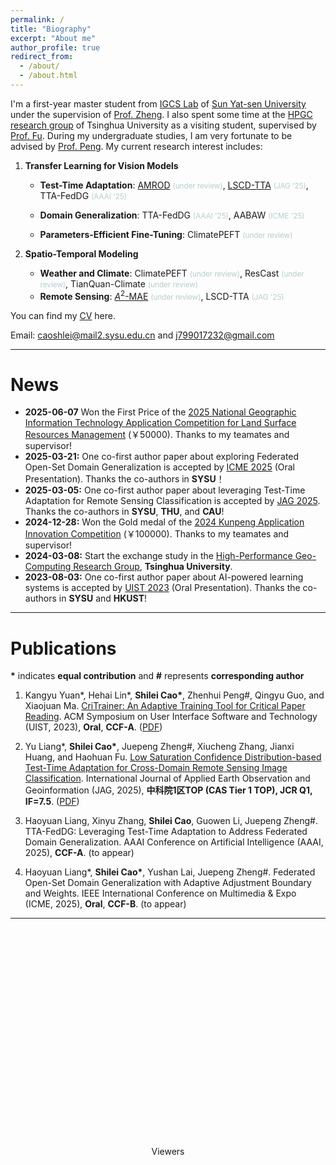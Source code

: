 ```yaml
---
permalink: /
title: "Biography"
excerpt: "About me"
author_profile: true
redirect_from: 
  - /about/
  - /about.html
---
```


I'm a first-year master student from [IGCS Lab](https://rssysu.github.io/) of [Sun Yat-sen University](https://www.sysu.edu.cn/) under the supervision of [Prof. Zheng](https://rssysu.github.io/assets/resume/zjp.html). I also spent some time at the [HPGC research group](https://www.thuhpgc.net/) of Tsinghua University  as a visiting student, supervised by [Prof. Fu](https://www.thuhpgc.net/author/haohuan-fu/). During my undergraduate studies, I am very fortunate to be advised by [Prof. Peng](http://zhenhuipeng.com/). My current research interest includes:

1. **Transfer Learning for Vision Models**
   - **Test-Time Adaptation**: [AMROD](https://arxiv.org/abs/2406.16439) <small style="color:#B4CDCD">(under review)</small>,  [LSCD-TTA](https://www.sciencedirect.com/science/article/pii/S1569843225001104) <small style="color:#B4CDCD">(JAG '25)</small>, TTA-FedDG <small style="color:#B4CDCD">(AAAI '25)</small>
  
   - **Domain Generalization**:  TTA-FedDG <small style="color:#B4CDCD">(AAAI '25)</small>, AABAW <small style="color:#B4CDCD">(ICME '25)</small>
   - **Parameters-Efficient Fine-Tuning**:  ClimatePEFT <small style="color:#B4CDCD">(under review)</small>

2. **Spatio-Temporal Modeling**
   - **Weather and Climate**: ClimatePEFT <small style="color:#B4CDCD">(under review)</small>, ResCast <small style="color:#B4CDCD">(under review)</small>, TianQuan-Climate <small style="color:#B4CDCD">(under review)</small>
   - **Remote Sensing**: [$A^2$-MAE](https://arxiv.org/abs/2406.08079) <small style="color:#B4CDCD">(under review)</small>,  LSCD-TTA <small style="color:#B4CDCD">(JAG '25)</small>
 
You can find my [CV](../assets/ShileiCao_CV.pdf) here.

Email: [caoshlei@mail2.sysu.edu.cn](mailto:caoshlei@mail2.sysu.edu.cn) and [j799017232@gmail.com](mailto:j799017232@gmail.com)

---

<div class="news-box">
  <h1>News</h1>
  <ul>
    <li><strong>2025-06-07</strong> Won the First Price of the <a href="https://geo.htwisdom.cn/">2025 National Geographic Information Technology Application Competition for Land Surface Resources Management</a> (￥50000). Thanks to my teamates and supervisor!</li>
    <li><strong>2025-03-21:</strong> One co-first author paper about exploring Federated Open-Set Domain Generalization is accepted by <a href="https://2025.ieeeicme.org/">ICME 2025</a> (Oral Presentation). Thanks the co-authors in <strong>SYSU</strong>！</li>
    <li><strong>2025-03-05:</strong> One co-first author paper about leveraging Test-Time Adaptation for Remote Sensing Classification is accepted by <a href="https://www.sciencedirect.com/journal/international-journal-of-applied-earth-observation-and-geoinformation">JAG 2025</a>. Thanks the co-authors in <strong>SYSU</strong>, <strong>THU</strong>, and <strong>CAU</strong>!</li>
    <li><strong>2024-12-28:</strong> Won the Gold medal of the <a href="https://www.hikunpeng.com/zh/developer/contests/kunpeng-competition2024?tab=7">2024 Kunpeng Application Innovation Competition</a> (￥100000). Thanks to my teamates and supervisor!</li>
    <li><strong>2024-03-08:</strong> Start the exchange study in the <a href="http://www.thuhpgc.net/mediawiki/index.php/Main_Page">High-Performance Geo-Computing Research Group</a>, <strong>Tsinghua University</strong>.</li>
    <li><strong>2023-08-03:</strong> One co-first author paper about AI-powered learning systems is accepted by <a href="https://uist.acm.org/2023/">UIST 2023</a> (Oral Presentation). Thanks the co-authors in <strong>SYSU</strong> and <strong>HKUST</strong>!</li>
  </ul>
</div>

---

Publications
===

**\*** indicates **equal contribution** and **#** represents **corresponding author** 

1. Kangyu Yuan\*, Hehai Lin\*, **Shilei Cao\***, Zhenhui Peng#, Qingyu Guo, and Xiaojuan Ma. [CriTrainer: An Adaptive Training Tool for Critical Paper Reading](https://doi.org/10.1145/3586183.3606816). 
ACM Symposium on User Interface Software and Technology (UIST, 2023), **Oral**, **CCF-A**. ([PDF](../assets/uist2023.pdf))

2. Yu Liang\*, **Shilei Cao\***, Juepeng Zheng#, Xiucheng Zhang, Jianxi Huang, and Haohuan Fu. 
[Low Saturation Confidence Distribution-based Test-Time Adaptation for Cross-Domain Remote Sensing Image Classification](https://www.sciencedirect.com/science/article/pii/S1569843225001104). 
International Journal of Applied Earth Observation and Geoinformation
(JAG, 2025), **中科院1区TOP (CAS Tier 1 TOP), JCR Q1, IF=7.5**. ([PDF](../assets/lsc.pdf))

3. Haoyuan Liang, Xinyu Zhang, **Shilei Cao**, Guowen Li, Juepeng Zheng#.
TTA-FedDG: Leveraging Test-Time Adaptation to Address Federated Domain Generalization. 
AAAI Conference on Artificial Intelligence
(AAAI, 2025), **CCF-A**. (to appear)

4. Haoyuan Liang\*,  **Shilei Cao\***, Yushan Lai, Juepeng Zheng#.
Federated Open-Set Domain Generalization with Adaptive Adjustment Boundary and Weights.
IEEE International Conference on Multimedia & Expo 
(ICME, 2025), **Oral**, **CCF-B**. (to appear)

---

<div style="width: 350px; height: 350px; margin: 0 auto;">
<script type="text/javascript" id="clstr_globe" src="//clustrmaps.com/globe.js?d=pQ1u8_yavKDHrIZllZ6ibhgx23noedhyOSb5SSosVqs"></script>
</div>  
    
<center> Viewers </center>


